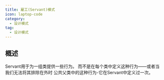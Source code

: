 ```yaml
---
title: 雇工(Servant)模式
icon: laptop-code
category:
  - 设计模式
tag:
  - 设计模式
---
```


## 概述

Servant用于为一组类提供一些行为。
而不是在每个类中定义这种行为——或者当我们无法将其排除在外时
公共父类中的这种行为-它在Servant中定义过一次。